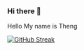 ### Hi there 👋

<!--
**thengwonderland/thengwonderland** is a ✨ _special_ ✨ repository because its `README.md` (this file) appears on your GitHub profile.

Here are some ideas to get you started:

- 🔭 I’m currently working on ...
- 🌱 I’m currently learning ...
- 👯 I’m looking to collaborate on ...
- 🤔 I’m looking for help with ...
- 💬 Ask me about ...
- 📫 How to reach me: ...
- 😄 Pronouns: ...
- ⚡ Fun fact: ...
-->
Hello My name is Theng

[![GitHub Streak](https://streak-stats.demolab.com?user=thengwonderland&theme=green_nur&hide_border=true&mode=weekly)](https://git.io/streak-stats)
